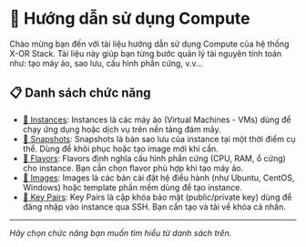 # 🧭 Hướng dẫn sử dụng Compute

Chào mừng bạn đến với tài liệu hướng dẫn sử dụng Compute của hệ thống X-OR Stack.
Tài liệu này giúp bạn từng bước quản lý tài nguyên tính toán như: tạo máy ảo, sao lưu, cấu hình phần cứng, v.v...

## 📋 Danh sách chức năng

- [🔹 Instances](instances.md): Instances là các máy ảo (Virtual Machines - VMs) dùng để chạy ứng dụng hoặc dịch vụ trên nền tảng đám mây.
- [🔹 Snapshots](snapshots.md): Snapshots là bản sao lưu của instance tại một thời điểm cụ thể. Dùng để khôi phục hoặc tạo image mới khi cần.
- [🔹 Flavors](flavors.md): Flavors định nghĩa cấu hình phần cứng (CPU, RAM, ổ cứng) cho instance. Bạn cần chọn flavor phù hợp khi tạo máy ảo.
- [🔹 Images](images.md): Images là các bản cài đặt hệ điều hành (như Ubuntu, CentOS, Windows) hoặc template phần mềm dùng để tạo instance.
- [🔹 Key Pairs](keypairs.md): Key Pairs là cặp khóa bảo mật (public/private key) dùng để đăng nhập vào instance qua SSH. Bạn cần tạo và tải về khóa cá nhân.

---
_Hãy chọn chức năng bạn muốn tìm hiểu từ danh sách trên._
